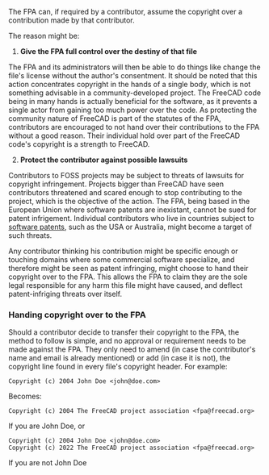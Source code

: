 The FPA can, if required by a contributor, assume the copyright over a contribution made by that contributor.

The reason might be:

1. **Give the FPA full control over the destiny of that file**

The FPA and its administrators will then be able to do things like change the file's license without the author's consentment. It should be noted that this action concentrates copyright in the hands of a single body, which is not something advisable in a community-developed project. The FreeCAD code being in many hands is actually beneficial for the software, as it prevents a single actor from gaining too much power over the code. As protecting the community nature of FreeCAD is part of the statutes of the FPA, contributors are encouraged to not hand over their contributions to the FPA without a good reason. Their individual hold over part of the FreeCAD code's copyright is a strength to FreeCAD.

2. **Protect the contributor against possible lawsuits**

Contributors to FOSS projects may be subject to threats of lawsuits for copyright infringement. Projects bigger than FreeCAD have seen contributors threatened and scared enough to stop contributing to the project, which is the objective of the action. The FPA, being based in the European Union where software patents are inexistant, cannot be sued for patent infrigement. Individual contributors who live in countries subject to [software patents](https://en.wikipedia.org/wiki/Software_patent), such as the USA or Australia, might become a target of such threats.

Any contributor thinking his contribution might be specific enough or touching domains where some commercial software specialize, and therefore might be seen as patent infringing, might choose to hand their copyright over to the FPA. This allows the FPA to claim they are the sole legal responsible for any harm this file might have caused, and deflect patent-infriging threats over itself.

### Handing copyright over to the FPA

Should a contributor decide to transfer their copyright to the FPA, the method to follow is simple, and no approval or requirement needs to be made against the FPA.
They only need to amend (in case the contributor's name and email is already mentioned) or add (in case it is not), the copyright line found in every file's copyright header. For example:

```
Copyright (c) 2004 John Doe <john@doe.com>
```

Becomes:

```
Copyright (c) 2004 The FreeCAD project association <fpa@freecad.org>
```

If you are John Doe, or

```
Copyright (c) 2004 John Doe <john@doe.com>
Copyright (c) 2022 The FreeCAD project association <fpa@freecad.org>
```

If you are not John Doe
